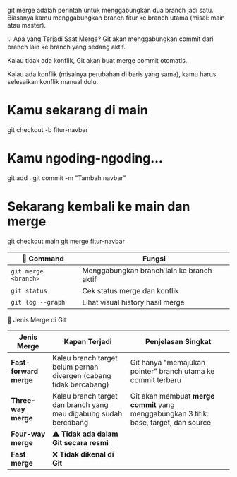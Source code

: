<!-- ! GIT Marge -->

git merge adalah perintah untuk menggabungkan dua branch jadi satu. Biasanya kamu menggabungkan branch fitur ke branch utama (misal: main atau master).



💡 Apa yang Terjadi Saat Merge?
Git akan menggabungkan commit dari branch lain ke branch yang sedang aktif.

Kalau tidak ada konflik, Git akan buat merge commit otomatis.

Kalau ada konflik (misalnya perubahan di baris yang sama), kamu harus selesaikan konflik manual dulu.

# Kamu sekarang di main
git checkout -b fitur-navbar
# Kamu ngoding-ngoding...

git add .
git commit -m "Tambah navbar"

# Sekarang kembali ke main dan merge
git checkout main
git merge fitur-navbar

| 🔧 Command           | Fungsi                                    |
| -------------------- | ----------------------------------------- |
| `git merge <branch>` | Menggabungkan branch lain ke branch aktif |
| `git status`         | Cek status merge dan konflik              |
| `git log --graph`    | Lihat visual history hasil merge          |


🔄 Jenis Merge di Git

| Jenis Merge            | Kapan Terjadi                                                      | Penjelasan Singkat                                                                     |
| ---------------------- | ------------------------------------------------------------------ | -------------------------------------------------------------------------------------- |
| **Fast-forward merge** | Kalau branch target belum pernah divergen (cabang tidak bercabang) | Git hanya "memajukan pointer" branch utama ke commit terbaru                           |
| **Three-way merge**    | Kalau branch target dan branch yang mau digabung sudah bercabang   | Git akan membuat **merge commit** yang menggabungkan 3 titik: base, target, dan source |
| **Four-way merge**     | ⚠️ **Tidak ada dalam Git secara resmi**                            |                                                                                        |
| **Fast merge**         | ❌ **Tidak dikenal di Git**                                         |                                                                                        |

